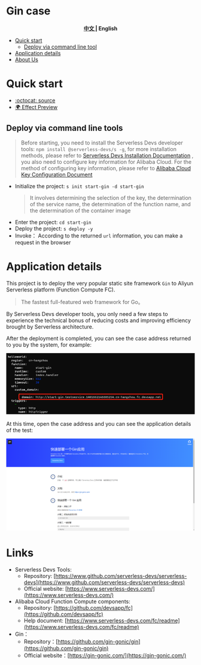 # Gin case

<toc>

<p align="center"><b> <a href="./readme.md"> 中文 </a> | English </b></p>

- [Quick start](#Quick-start)
    - [Deploy via command line tool](#Deploy-via-command-line-tools)
- [Application details](#Application-details)
- [About Us](#About-Us)

</toc>

# Quick start

- [:octocat: source](https://github.com/liufangchen/start-gin)
- [:earth_africa: Effect Preview](http://start-gin.demoservice.1401662146685254.cn-hangzhou.fc.devsapp.net/)

## Deploy via command line tools

> Before starting, you need to install the Serverless Devs developer tools: `npm install @serverless-devs/s -g`, for more installation methods, please refer to [Serverless Devs Installation Documentation](https://www.serverless-devs.com/serverless-devs/install) , you also need to configure key information for Alibaba Cloud. For the method of configuring key information, please refer to [Alibaba Cloud Key Configuration Document](https://www.serverless-devs.com/fc/config)
- Initialize the project: `s init start-gin -d start-gin`
    > It involves determining the selection of the key, the determination of the service name, the determination of the function name, and the determination of the container image
- Enter the project: `cd start-gin`
- Deploy the project: `s deploy -y`
- Invoke： According to the returned `url` information, you can make a request in the browser

# Application details

This project is to deploy the very popular static site framework `Gin` to Aliyun Serverless platform (Function Compute FC).

> The fastest full-featured web framework for Go。

By Serverless Devs developer tools, you only need a few steps to experience the technical bonus of reducing costs and improving efficiency brought by Serverless architecture.

 After the deployment is completed, you can see the case address returned to you by the system, for example:

![Picture alt](https://github.com/liufangchen/Resource/raw/start-gin/url.png)

At this time, open the case address and you can see the application details of the test:

![Picture alt](https://github.com/liufangchen/Resource/raw/start-gin/view.png)


# Links
- Serverless Devs Tools:
    - Repository: [https://www.github.com/serverless-devs/serverless-devs](https://www.github.com/serverless-devs/serverless-devs)
    - Official website: [https://www.serverless-devs.com/](https://www.serverless-devs.com/)
- Alibaba Cloud Function Compute components:
    - Repository: [https://github.com/devsapp/fc](https://github.com/devsapp/fc)
    - Help document: [https://www.serverless-devs.com/fc/readme](https://www.serverless-devs.com/fc/readme)
- Gin：
    - Repository：[https://github.com/gin-gonic/gin](https://github.com/gin-gonic/gin)
    - Official website：[https://gin-gonic.com/](https://gin-gonic.com/)